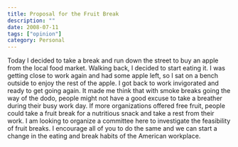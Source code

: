 ```yaml
---
title: Proposal for the Fruit Break
description: ""
date: 2008-07-11
tags: ["opinion"]
category: Personal
---
```



Today I decided to take a break and run down the street to buy an apple from the local food market.  Walking back, I decided to start eating it.  I was getting close to work again and had some apple left, so I sat on a bench outside to enjoy the rest of the apple.  I got back to work invigorated and ready to get going again.  It made me think that with smoke breaks going the way of the dodo, people might not have a good excuse to take a breather during their busy work day.  If more organizations offered free fruit, people could take a fruit break for a nutritious snack and take a rest from their work.  I am looking to organize a committee here to investigate the feasibility of fruit breaks.  I encourage all of you to do the same and we can start a change in the eating and break habits of the American workplace. 
